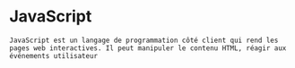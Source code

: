# JavaScript

    JavaScript est un langage de programmation côté client qui rend les pages web interactives. Il peut manipuler le contenu HTML, réagir aux événements utilisateur
